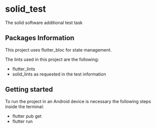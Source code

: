 # solid_test

The solid software additional test task

## Packages Information

This project uses flutter_bloc for state management.

The lints used in this project are the following:
  - flutter_lints 
  - solid_lints as requested in the test information

## Getting started

To run the project in an Android device is necessary the following steps inside the terminal:
  - flutter pub get
  - flutter run
